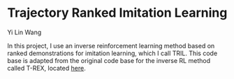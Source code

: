 # Trajectory Ranked Imitation Learning

Yi Lin Wang

In this project, I use an inverse reinforcement learning method based on ranked demonstrations for imitation learning, which I call TRIL. This code base is adapted from the original code base for the inverse RL method called T-REX, located [here](https://github.com/hiwonjoon/ICML2019-TREX).
